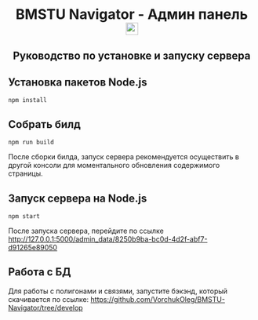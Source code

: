 <h1 align="center">BMSTU Navigator - Админ панель</a> 
<img src="https://ikkokoro.wordpress.com/wp-content/uploads/2018/12/wpd577d33c.gif" height="25"/></h1>
<h2 align="center">Руководство по установке и запуску сервера</h2>

## Установка пакетов Node.js

```
npm install
```

## Собрать билд
```
npm run build
```
После сборки билда, запуск сервера рекомендуется осуществить в другой консоли для моментального обновления содержимого страницы.

## Запуск сервера на Node.js
```
npm start
```
После запуска сервера, перейдите по ссылке http://127.0.0.1:5000/admin_data/8250b9ba-bc0d-4d2f-abf7-d91265e89050

## Работа с БД
Для работы с полигонами и связями, запустите бэкэнд, который скачивается по ссылке:
https://github.com/VorchukOleg/BMSTU-Navigator/tree/develop
